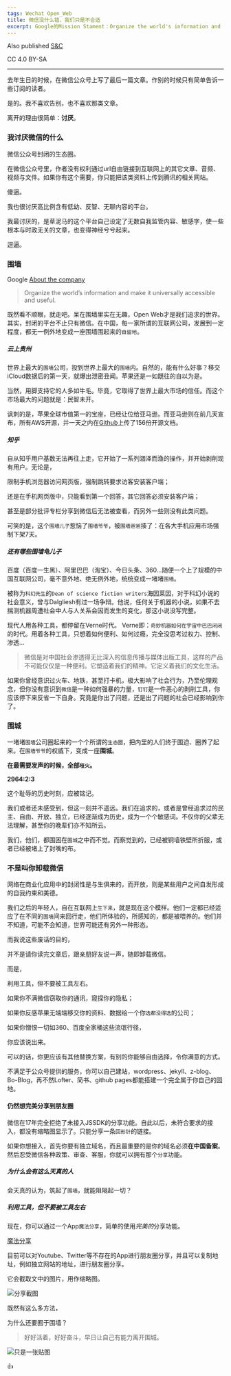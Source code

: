```yaml
---
tags: Wechat Open_Web
title: 微信没什么错，我们只是不合适
excerpt: Google的Mission Stament：Organize the world's information and make it universally accessible and useful.
---
```



Also published [S&C](https://soandcandy.us)

CC 4.0 BY-SA

----

去年生日的时候，在微信公众号上写了最后一篇文章。作别的时候只有简单告诉一些订阅的读者。

是的。我不喜欢告别，也不喜欢那类文章。

离开的理由很简单：**讨厌**。


### 我讨厌微信的什么 ###

微信公众号封闭的生态圈。

在微信公众号里，作者没有权利通过url自由链接到互联网上的其它文章、音频、视频与文件。如果你有这个需要，你只能把该类资料上传到腾讯的相关网站。

傻逼。


我也很讨厌高比例含有低幼、反智、无聊内容的平台。


我最讨厌的，是草泥马的这个平台自己设定了无数自我监管内容、敏感字，使一些根本与时政无关的文章，也变得神经兮兮起来。

逗逼。


### 围墙 ###


Google [About the company](https://www.google.com/about/our-company/)

> Organize the world’s information and make it universally accessible and useful.


既然看不顺眼，就走吧。呆在围墙里实在无趣，Open Web才是我们追求的世界。
其实，封闭的平台不止只有微信。在中国，每一家所谓的互联网公司，发展到一定程度，都无一例外地变成一座围墙围起来的`自留地`。

##### 云上贵州 #####

世界上最大的`围墙`公司，投到世界上最大的`围墙`内。自然的，能有什么好事？移交iCloud数据后的第一天，就爆出泄密丑闻。苹果还是一如既往的自以为是。

当然，用脚支持它的人多如牛毛。毕竟，它取得了世界上最大市场的信任。而这个市场最大的问题就是：民智未开。

讽刺的是，苹果全球市值第一的宝座，已经让位给亚马逊。而亚马逊则在前几天宣布，所有AWS开源，并一天之内在[Github](https://github.com/topics/aws)上传了156份开源文档。


##### 知乎 #####

自从知乎用户基数无法再往上走，它开始了一系列涸泽而渔的操作，并开始剥削现有用户。无论是，

限制手机浏览器访问网页版，强制跳转要求访客安装客户端；

还是在手机网页版中，只能看到第一个回答，其它回答必须安装客户端；

甚至是部分批评专栏分享到微信后无法被查看，而另外一些则没有此类问题。

可笑的是，这个`围墙儿子`惹恼了`围墙爷爷`，被`围墙爸爸`揍了：在各大手机应用市场强制下架7天。


##### 还有哪些围墙龟儿子 #####

百度（百度一生黑）、阿里巴巴（淘宝）、今日头条、360...随便一个上了规模的中国互联网公司，毫不意外地、绝无例外地，统统变成一堵堵`围墙`。




被称为`科幻先生`的`Dean of science fiction writers`海因莱因，对于科幻小说的社会意义，曾与Dalgliesh有过一场争辩。他说，任何关于机器的小说，如果不去揣测机器周遭社会中人与人关系会因而发生的变化，那这小说没写完整。

现代人用各种工具，都停留在Verne时代。
Verne即：`奇妙机器如何在宇宙中巴巴闭闭`的时代。用着各种工具，只想着如何便利、如何过瘾，完全没思考过权力、控制、渗透...

> 微信是对中国社会渗透得无比深入的信息传播与媒体出版工具，这样的产品不可能仅仅是一种便利。它塑造着我们的精神。它定义着我们的文化生活。

如果你曾经意识过火车、地铁，甚至打卡机，极大影响了社会行为，乃至伦理观念，但你没有意识到`微信`是一种如何强暴的力量，`钉钉`是一件恶心的剥削工具，你应该停下来反省一下自身。究竟是你出了问题，还是出了问题的社会已经影响到你了。


### 围城 ###

一堵堵`围墙`公司圈起来的一个个所谓的`生态圈`，把内里的人们终于围迫、圈养了起来。在`围墙爷爷`的权威下，变成一座**围城**。

**在最需要发声的时候，全部`哑火`。**

**2964:2:3**

这个耻辱的历史时刻，应被铭记。

我们或者还未感受到，但这一刻并不遥远。我们在追求的，或者是曾经追求过的民主、自由、开放、独立，已经逐渐成为历史，成为一个个敏感词。不仅你的父辈无法理解，甚至你的晚辈们亦不知所云。

我们，他们，都围困在`围城`之中而不觉。而察觉到的，已经被铜墙铁壁所折服，或者已经被堵上了封嘴的布。


### 不是叫你卸载微信 ###

网络在商业化应用中的封闭性是与生俱来的，而开放，则是某些用户之间自发形成的自我约束和美德。

我们之后的年轻人，自在互联网上`生下来`，就是现在这个模样。他们一定都已经适应了在不同的`围墙`间来回行走，他们所体验的，所感知的，都是被喂养的。他们并不知道，可能不会知道，世界可能还有另外一种形态。

而我说这些废话的目的，

并不是请你读完文章后，跟亲朋好友说一声，随即卸载微信。

而是，

利用工具，但不要被工具左右。


如果你不满微信窃取你的通讯，窥探你的隐私；

如果你反感苹果无端端移交你的资料、数据给一个你`选都没得选`的公司；

如果你憎恨一切如360、百度全家桶这些流氓行径，

你应该说出来。

可以的话，你更应该有其他替换方案，有别的你能够自由选择，令你满意的方式。

不满足于公众号提供的服务，你可以自己建站，wordpress、jekyll、z-blog、Bo-Blog，再不然Lofter、简书、github pages都能搭建一个完全属于你自己的园地。



#### 仍然想完美分享到朋友圈 ####


微信在17年完全拒绝了未接入JSSDK的分享功能。自此以后，未符合要求的接入，都没有缩略图显示了。只能分享一条`回形针`的链接。

如果你想接入，首先你要有独立域名，而且最重要的是你的域名必须**在中国备案**。然后忍受微信各种政策、审查、客服，你就可以拥有那个`分享`功能。

##### 为什么会有这么天真的人 #####

会天真的认为，筑起了`围墙`，就能阻隔起一切？


##### 利用工具，但不要被工具左右 #####

现在，你可以通过一个App`魔法分享`，简单的使用*完美的*分享功能。

[魔法分享](https://github.com/ShinChven/ShareMoments)

目前可以对Youtube、Twitter等不存在的App进行朋友圈分享，并且可以复制地址，例如独立网站的地址，进行朋友圈分享。

它会截取文中的图片，用作缩略图。


![分享截图](https://i.imgur.com/uiJKDYY.png)


既然有这么多方法，

为什么还要囿于围墙？



> 好好活着，好好奋斗，早日让自己有能力离开围城。


![只是一张贴图](https://i.imgur.com/E7H6n6S.jpg)

:+1:




